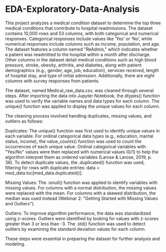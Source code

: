 # EDA-Exploratory-Data-Analysis
This project analyzes a medical condition dataset to determine the top three medical conditions that contribute to hospital readmissions. The dataset contains 10,000 rows and 53 columns, with both categorical and numerical responses. Categorical responses include values like ‘Yes’ or ‘No’, while numerical responses include columns such as income, population, and age. The dataset features a column named "ReAdmis," which indicates whether a patient was readmitted to the hospital within a month after discharge. Other columns in the dataset detail medical conditions such as high blood pressure, stroke, obesity, arthritis, and diabetes, along with patient demographics (e.g., gender, age, job, education), services received, length of hospital stay, and type of initial admission. Additionally, there are eight columns with survey responses from patients.

The dataset, named Medical_raw_data.csv, was cleaned through several steps. After importing the data into Jupyter Notebook, the dtypes() function was used to verify the variable names and data types for each column. The unique() function was applied to display the unique values for each column.

The cleaning process involved handling duplicates, missing values, and outliers as follows:

Duplicates: The unique() function was first used to identify unique values in each variable. For ordinal categorical data types (e.g., education, marital status, income), the value_counts() function was used to count the occurrences of each unique value. Ordinal categorical variables with "Yes/No" values were then replaced with numerical values (0/1) to help the algorithm interpret them as ordered variables (Larose & Larose, 2019, p. 36). To detect duplicate values, the .duplicated() function was used, filtering for rows with duplicate entries:
data = med_data.loc[med_data.duplicated()].

Missing Values: The .isnull() function was applied to identify variables with missing values. For columns with a normal distribution, the missing values were replaced with the mean. For columns with a skewed distribution, the median was used instead (Webinar 2: "Getting Started with Missing Values and Outliers").

Outliers: To improve algorithm performance, the data was standardized using z-scores. Outliers were identified by looking for values with z-scores greater than 3 or less than -3. The .std() function was used to detect outliers by examining the standard deviation values for each column.

These steps were essential in preparing the dataset for further analysis and modeling.








